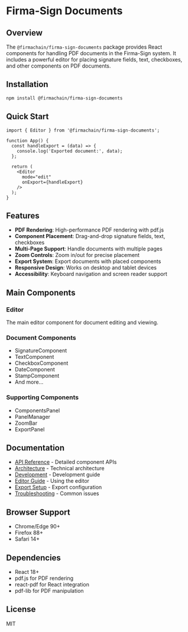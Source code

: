 # Firma-Sign Documents

## Overview

The `@firmachain/firma-sign-documents` package provides React components for handling PDF documents in the Firma-Sign system. It includes a powerful editor for placing signature fields, text, checkboxes, and other components on PDF documents.

## Installation

```bash
npm install @firmachain/firma-sign-documents
```

## Quick Start

```tsx
import { Editor } from '@firmachain/firma-sign-documents';

function App() {
  const handleExport = (data) => {
    console.log('Exported document:', data);
  };

  return (
    <Editor
      mode="edit"
      onExport={handleExport}
    />
  );
}
```

## Features

- **PDF Rendering**: High-performance PDF rendering with pdf.js
- **Component Placement**: Drag-and-drop signature fields, text, checkboxes
- **Multi-Page Support**: Handle documents with multiple pages
- **Zoom Controls**: Zoom in/out for precise placement
- **Export System**: Export documents with placed components
- **Responsive Design**: Works on desktop and tablet devices
- **Accessibility**: Keyboard navigation and screen reader support

## Main Components

### Editor
The main editor component for document editing and viewing.

### Document Components
- SignatureComponent
- TextComponent
- CheckboxComponent
- DateComponent
- StampComponent
- And more...

### Supporting Components
- ComponentsPanel
- PanelManager
- ZoomBar
- ExportPanel

## Documentation

- [API Reference](./API.md) - Detailed component APIs
- [Architecture](./ARCHITECTURE.md) - Technical architecture
- [Development](./DEVELOPMENT.md) - Development guide
- [Editor Guide](./EDITOR.md) - Using the editor
- [Export Setup](./EXPORT_SETUP.md) - Export configuration
- [Troubleshooting](./EDITOR-TROUBLESHOOTING.md) - Common issues

## Browser Support

- Chrome/Edge 90+
- Firefox 88+
- Safari 14+

## Dependencies

- React 18+
- pdf.js for PDF rendering
- react-pdf for React integration
- pdf-lib for PDF manipulation

## License

MIT